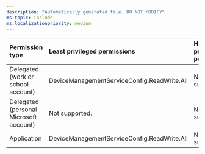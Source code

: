 ```yaml
---
description: "Automatically generated file. DO NOT MODIFY"
ms.topic: include
ms.localizationpriority: medium
---
```


|Permission type|Least privileged permissions|Higher privileged permissions|
|:---|:---|:---|
|Delegated (work or school account)|DeviceManagementServiceConfig.ReadWrite.All|Not supported.|
|Delegated (personal Microsoft account)|Not supported.|Not supported.|
|Application|DeviceManagementServiceConfig.ReadWrite.All|Not supported.|

